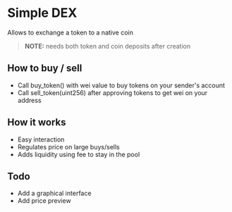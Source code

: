 # Simple DEX
Allows to exchange a token to a native coin

> **NOTE:** needs both token and coin deposits after creation

## How to buy / sell
 - Call buy_token() with wei value to buy tokens on your sender's account
 - Call sell_token(uint256) after approving tokens to get wei on your address 

## How it works
 - Easy interaction 
 - Regulates price on large buys/sells
 - Adds liquidity using fee to stay in the pool

## Todo
 - Add a graphical interface
 - Add price preview

